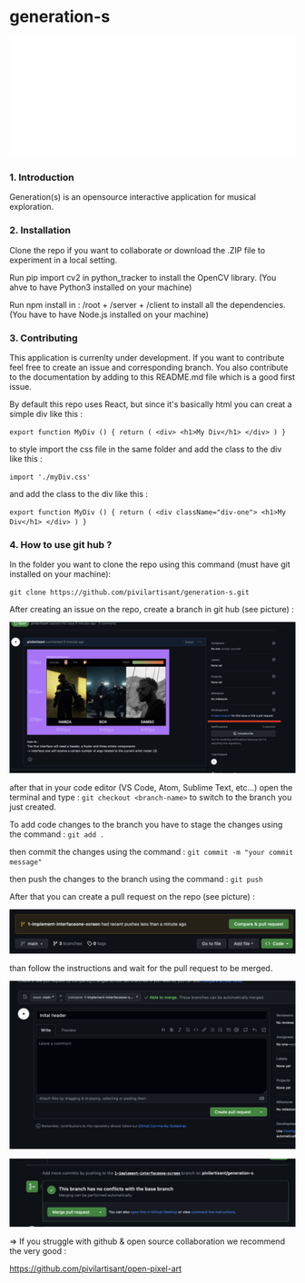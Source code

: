 # generation-s
![Generation(s) logo](./readmeAssets/generations.svg)

### 1. Introduction

Generation(s) is an opensource interactive application for musical exploration.
### 2. Installation

Clone the repo if you want to collaborate or download the .ZIP file to experiment in a local setting.

Run pip import cv2 in python_tracker to install the OpenCV library. (You ahve to have Python3 installed on your machine)

Run npm install in : /root + /server +  /client to install all the dependencies. (You have to have Node.js installed on your machine)
### 3. Contributing

This application is currenlty under development. If you want to contribute feel free to create an issue and corresponding branch. You also contribute to the documentation by adding to this README.md file which is a good first issue.

By default this repo uses React, but since it's basically html you can creat a simple div like this :


`export function MyDiv () {
    return (
        <div>
            <h1>My Div</h1>
        </div>
    )
}`

to style import the css file in the same folder and add the class to the div like this :

`import './myDiv.css'`

and add the class to the div like this :

`export function MyDiv () {
    return (
        <div className="div-one">
            <h1>My Div</h1>
        </div>
    )
}`

### 4. How to use git hub ? 
 In the folder you want to clone the repo using this command (must have git installed on your machine):

 `git clone https://github.com/pivilartisant/generation-s.git` 

After creating an issue on the repo, create a branch in git hub (see picture) :

![Create New Branch Screen](./readmeAssets/createBranch.png)

after that in your code editor (VS Code, Atom, Sublime Text, etc...) open the terminal and type :
` git checkout <branch-name> `
to switch to the branch you just created.

To add code changes to the branch you have to stage the changes using the command :
` git add . `

then commit the changes using the command :
` git commit -m "your commit message" `

then push the changes to the branch using the command :
` git push `

After that you can create a pull request on the repo (see picture) :

![Create New Branch Screen](./readmeAssets/createPR.png)

than follow the instructions and wait for the pull request to be merged.

![Create New Branch Screen](./readmeAssets/prInstructions.png)

![Create New Branch Screen](./readmeAssets/wait4Merge.png)

=> If you struggle with github & open source collaboration we recommend the very good : 

https://github.com/pivilartisant/open-pixel-art